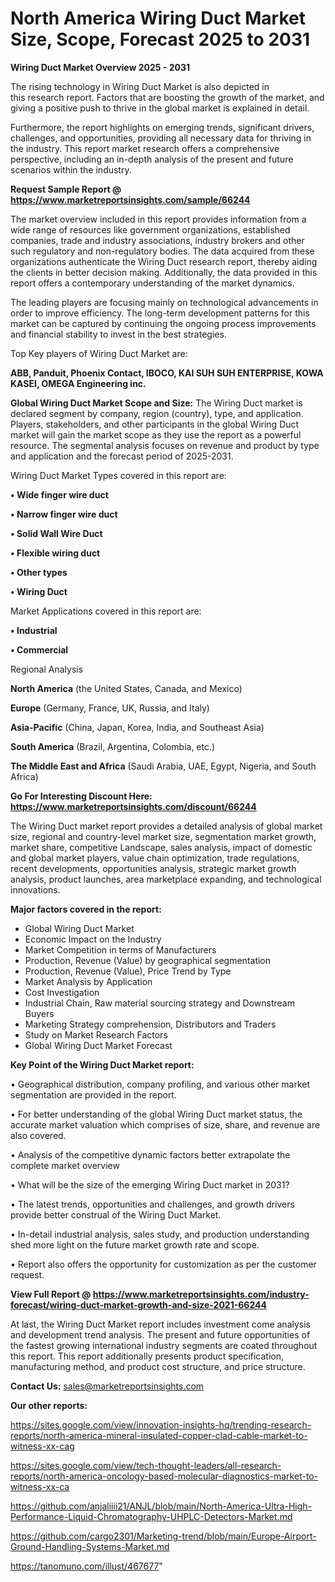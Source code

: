 # North America Wiring Duct Market Size, Scope, Forecast 2025 to 2031

<Strong> Wiring Duct Market Overview 2025 - 2031</strong>

The rising technology in Wiring Duct Market is also depicted in this research report. Factors that are boosting the growth of the market, and giving a positive push to thrive in the global market is explained in detail.

Furthermore, the report highlights on emerging trends, significant drivers, challenges, and opportunities, providing all necessary data for thriving in the industry. This report market research offers a comprehensive perspective, including an in-depth analysis of the present and future scenarios within the industry.

<strong>Request Sample Report @ <a href=https://www.marketreportsinsights.com/sample/66244>https://www.marketreportsinsights.com/sample/66244</a></strong>

The market overview included in this report provides information from a wide range of resources like government organizations, established companies, trade and industry associations, industry brokers and other such regulatory and non-regulatory bodies. The data acquired from these organizations authenticate the Wiring Duct research report, thereby aiding the clients in better decision making. Additionally, the data provided in this report offers a contemporary understanding of the market dynamics.

The leading players are focusing mainly on technological advancements in order to improve efficiency. The long-term development patterns for this market can be captured by continuing the ongoing process improvements and financial stability to invest in the best strategies.

Top Key players of Wiring Duct Market are:

<strong>ABB, Panduit, Phoenix Contact, IBOCO, KAI SUH SUH ENTERPRISE, KOWA KASEI, OMEGA Engineering inc.</strong>

<strong><b>Global Wiring Duct Market Scope and Size:</b></strong>
The Wiring Duct market is declared segment by company, region (country), type, and application. Players, stakeholders, and other participants in the global Wiring Duct market will gain the market scope as they use the report as a powerful resource. The segmental analysis focuses on revenue and product by type and application and the forecast period of 2025-2031.

Wiring Duct Market Types covered in this report are:

<strong>• Wide finger wire duct

• Narrow finger wire duct

• Solid Wall Wire Duct

• Flexible wiring duct

• Other types

• Wiring Duct</strong>

Market Applications covered in this report are:

<strong>• Industrial

• Commercial</strong> 

Regional Analysis

<strong>North America</strong> (the United States, Canada, and Mexico)

<strong>Europe</strong> (Germany, France, UK, Russia, and Italy)

<strong>Asia-Pacific</strong> (China, Japan, Korea, India, and Southeast Asia)

<strong>South America</strong> (Brazil, Argentina, Colombia, etc.)

<strong>The Middle East and Africa</strong> (Saudi Arabia, UAE, Egypt, Nigeria, and South Africa)

<strong>Go For Interesting Discount Here: <a href=https://www.marketreportsinsights.com/discount/66244>https://www.marketreportsinsights.com/discount/66244</a></strong>

The Wiring Duct market report provides a detailed analysis of global market size, regional and country-level market size, segmentation market growth, market share, competitive Landscape, sales analysis, impact of domestic and global market players, value chain optimization, trade regulations, recent developments, opportunities analysis, strategic market growth analysis, product launches, area marketplace expanding, and technological innovations.

<strong><b>Major factors covered in the report:</b></strong>
<ul>
  <li>Global Wiring Duct Market </li>
  <li>Economic Impact on the Industry</li>
  <li>Market Competition in terms of Manufacturers</li>
  <li>Production, Revenue (Value) by geographical segmentation</li>
  <li>Production, Revenue (Value), Price Trend by Type</li>
  <li>Market Analysis by Application</li>
  <li>Cost Investigation</li>
  <li>Industrial Chain, Raw material sourcing strategy and Downstream Buyers</li>
  <li>Marketing Strategy comprehension, Distributors and Traders</li>
  <li>Study on Market Research Factors</li>
  <li>Global Wiring Duct Market Forecast</li>
</ul>

<strong><b>Key Point of the Wiring Duct Market report:</b></strong>

• Geographical distribution, company profiling, and various other market segmentation are provided in the report.

• For better understanding of the global Wiring Duct market status, the accurate market valuation which comprises of size, share, and revenue are also covered.

• Analysis of the competitive dynamic factors better extrapolate the complete market overview

• What will be the size of the emerging Wiring Duct market in 2031?

• The latest trends, opportunities and challenges, and growth drivers provide better construal of the Wiring Duct Market.

• In-detail industrial analysis, sales study, and production understanding shed more light on the future market growth rate and scope.

• Report also offers the opportunity for customization as per the customer request.

<strong><b>View Full Report @ <a href=https://www.marketreportsinsights.com/industry-forecast/wiring-duct-market-growth-and-size-2021-66244>https://www.marketreportsinsights.com/industry-forecast/wiring-duct-market-growth-and-size-2021-66244</a></b></strong>


At last, the Wiring Duct Market report includes investment come analysis and development trend analysis. The present and future opportunities of the fastest growing international industry segments are coated throughout this report. This report additionally presents product specification, manufacturing method, and product cost structure, and price structure.

<strong>Contact Us:</strong>
sales@marketreportsinsights.com

<strong>Our other reports:</strong>

<a href=https://sites.google.com/view/innovation-insights-hq/trending-research-reports/north-america-mineral-insulated-copper-clad-cable-market-to-witness-xx-cag>https://sites.google.com/view/innovation-insights-hq/trending-research-reports/north-america-mineral-insulated-copper-clad-cable-market-to-witness-xx-cag</a>

<a href=https://sites.google.com/view/tech-thought-leaders/all-research-reports/north-america-oncology-based-molecular-diagnostics-market-to-witness-xx-ca>https://sites.google.com/view/tech-thought-leaders/all-research-reports/north-america-oncology-based-molecular-diagnostics-market-to-witness-xx-ca</a>

<a href=https://github.com/anjaliiii21/ANJL/blob/main/North-America-Ultra-High-Performance-Liquid-Chromatography-UHPLC-Detectors-Market.md>https://github.com/anjaliiii21/ANJL/blob/main/North-America-Ultra-High-Performance-Liquid-Chromatography-UHPLC-Detectors-Market.md</a>

<a href=https://github.com/cargo2301/Marketing-trend/blob/main/Europe-Airport-Ground-Handling-Systems-Market.md>https://github.com/cargo2301/Marketing-trend/blob/main/Europe-Airport-Ground-Handling-Systems-Market.md</a>

<a href=https://tanomuno.com/illust/467677>https://tanomuno.com/illust/467677</a>"
